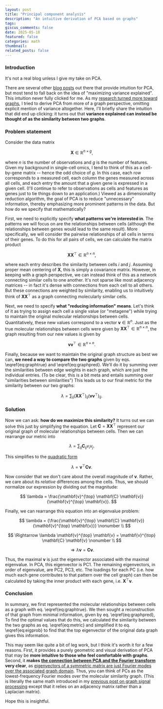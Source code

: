 ```yaml
---
layout: post
title: "Principal component analysis"
description: "An intuitive derivation of PCA based on graphs"
tags:
giscus_comments: false
date: 2025-05-18
featured: false
categories: math
thumbnail:
related_posts: false
---
```


### Introduction

It's not a real blog unless I give my take on PCA.

There are several other [blog posts](https://alexhwilliams.info/itsneuronalblog/2016/03/27/pca/) out there that provide intuition for PCA, but most tend to fall back on the idea of "maximizing variance explained".
This intuition never fully clicked for me.
As my [research turned more toward graphs](/blog/category/spatial-omics), I tried to derive PCA from more of a graph perspective, omitting explicit mention of variance altogether.
Here, I'll briefly share the intuition that did end up clicking: it turns out that **variance explained can instead be thought of as the similarity between two graphs**.


### Problem statement

Consider the data matrix

$$
\mathbf{X} \in \mathbb{R}^{n \times g},
$$

where $n$ is the number of observations and $g$ is the number of features.
Given my background in single-cell omics, I tend to think of this as a cell-by-gene matrix -- hence the odd choice of $g$.
In this case, each row corresponds to a measured cell, each column the genes measured across all cells, and each entry the amount that a given gene is expressed in a given cell.
(I'll continue to refer to observations as cells and features as genes just to tie things down to an application.)
Viewed as a dimensionality reduction algorithm, the goal of PCA is to reduce "unnecessary" information, thereby emphasizing more prominent patterns in the data.
But how do we specify that mathematically?

First, we need to explicitly specify **what patterns we're interested in**.
The patterns we will focus on are the relationships between cells (although the relationships between genes would lead to the same result).
More specifically, we will consider the pairwise relationships of all cells in terms of their genes.
To do this for all pairs of cells, we can calculate the matrix product

$$
\begin{equation} \label{eq:graphtrue}
    \mathbf{X} \mathbf{X}^{\top} \in \mathbb{R}^{n \times n},
\end{equation}
$$

where each entry describes the similarity between cells $i$ and $j$.
Assuming proper mean centering of $\mathbf{X}$, this is simply a covariance matrix.
However, in keeping with a graph perspective, we can instead think of this as a network connecting similar cells to one another.
It's not sparse like most adjacency matrices -- in fact it's dense with connections from each cell to all others.
But these connections are weighted by similarity, enabling us to intuitively think of $\mathbf{X} \mathbf{X}^{\top}$ as a graph connecting molecularly similar cells.

Next, we need to specify **what "reducing information" means**.
Let's think of it as trying to assign each cell a single value (or "metagene") while trying to maintain the original molecular relationships between cells.
Quantitatively, these new values correspond to a vector $\mathbf{v} \in \mathbb{R}^n$.
Just as the true molecular relationships between cells were given by $\mathbf{X} \mathbf{X}^{\top} \in \mathbb{R}^{n \times n}$, the graph resulting from our new values is given by

$$
\begin{equation} \label{eq:graphpred}
    \mathbf{v} \mathbf{v}^{\top} \in \mathbb{R}^{n \times n}.
\end{equation}
$$

Finally, because we want to maintain the original graph structure as best we can, **we need a way to compare the two graphs** given by eqs. \eqref{eq:graphtrue} and \eqref{eq:graphpred}.
We'll do it by summing over the similarities between edge weights in each graph, which are just the individual entries.
(To be clear, this is a bit meta and entails summing over "similarities between similarities")
This leads us to our final metric for the similarity between our two graphs:

$$
\begin{equation} \label{eq:metric}
    \lambda = \sum_{ij} (\mathbf{X} \mathbf{X}^{\top})_{ij} (\mathbf{v} \mathbf{v}^{\top})_{ij}.
\end{equation}
$$


### Solution

Now we can ask: **how do we maximize this similarity?**
It turns out we can solve this just by simplifying the equation.
Let $\mathbf{C} = \mathbf{X} \mathbf{X}^{\top}$ represent our original graph of molecular relationships between cells.
Then we can rearrange our metric into

$$
\lambda = \sum_{ij} \mathbf{C}_{ij} v_i v_j.
$$

This simplifies to the [quadratic form](https://gregorygundersen.com/blog/2022/02/27/positive-definite/)

$$
\lambda = \mathbf{v}^{\top} \mathbf{C} \mathbf{v}.
$$

Now consider that we don't care about the overall magnitude of $\mathbf{v}$.
Rather, we care about its *relative* differences among the cells.
Thus, we should normalize our expression by dividing out the magnitude:

$$
\lambda = \frac{\mathbf{v}^{\top} \mathbf{C} \mathbf{v}}{\mathbf{v}^{\top} \mathbf{v}}.
$$

Finally, we can rearrange this equation into an eigenvalue problem:

$$
\lambda = {\frac{\mathbf{v}^{\top} \mathbf{C} \mathbf{v}}{\mathbf{v}^{\top} \mathbf{v}}} \nonumber \\
$$

$$
\Rightarrow \lambda \mathbf{v}^{\top} \mathbf{v} = \mathbf{v}^{\top} \mathbf{C} \mathbf{v} \nonumber \\
$$

$$
\begin{equation} \label{eq:eigprob}
    \Rightarrow \lambda \mathbf{v} = \mathbf{C} \mathbf{v}.
\end{equation}
$$

Thus, the maximal $\mathbf{v}$ is just the eigenvector associated with the maximal eigenvalue.
In PCA, this eigenvector is PC1.
The remaining eigenvectors, in order of eigenvalue, are PC2, PC3, etc.
The loadings for each PC (i.e. how much each gene contributes to that pattern over the cell graph) can then be calculated by taking the inner product with each gene, i.e. $\mathbf{X}^{\top} \mathbf{v}$.


### Conclusion

In summary, we first represented the molecular relationships between cells as a graph with eq. \eqref{eq:graphtrue}.
We then sought a reconstruction of that graph from minimal information, given by eq. \eqref{eq:graphpred}, 
To find the optimal values that do this, we calculated the similarity between the two graphs as eq. \eqref{eq:metric} and simplified it to eq. \eqref{eq:eigprob} to find that the top eigenvector of the original data graph gives this information.

This may seem like quite a bit of leg work, but I think it's worth it for a few reasons.
First, it provides a purely geometric and visual derivation of PCA that may be **more intuitive to those who feel comfortable with graphs**.
Second, it **makes [the connection between PCA and the Fourier transform](https://en.wikipedia.org/wiki/Kosambi%E2%80%93Karhunen%E2%80%93Lo%C3%A8ve_theorem) very clear**, as [eigenvectors of a symmetric matrix are just Fourier modes over the associated graph domain](https://arxiv.org/abs/2303.12211).
Thus, you can think of PCs as the lowest-frequency Fourier modes over the molecular similarity graph.
(This is literally the same math introduced in my [previous post on graph signal processing](/blog/2025/graph-fourier) except that it relies on an adjacency matrix rather than a Laplacian matrix).

Hope this is insightful.